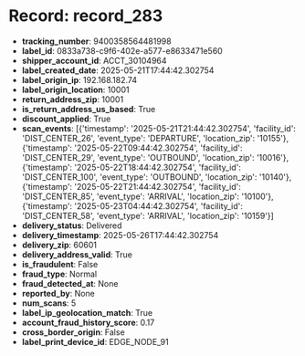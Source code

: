 # Record: record_283

- **tracking_number**: 9400358564481998
- **label_id**: 0833a738-c9f6-402e-a577-e8633471e560
- **shipper_account_id**: ACCT_30104964
- **label_created_date**: 2025-05-21T17:44:42.302754
- **label_origin_ip**: 192.168.182.74
- **label_origin_location**: 10001
- **return_address_zip**: 10001
- **is_return_address_us_based**: True
- **discount_applied**: True
- **scan_events**: [{'timestamp': '2025-05-21T21:44:42.302754', 'facility_id': 'DIST_CENTER_26', 'event_type': 'DEPARTURE', 'location_zip': '10155'}, {'timestamp': '2025-05-22T09:44:42.302754', 'facility_id': 'DIST_CENTER_29', 'event_type': 'OUTBOUND', 'location_zip': '10016'}, {'timestamp': '2025-05-22T18:44:42.302754', 'facility_id': 'DIST_CENTER_100', 'event_type': 'OUTBOUND', 'location_zip': '10140'}, {'timestamp': '2025-05-22T21:44:42.302754', 'facility_id': 'DIST_CENTER_85', 'event_type': 'ARRIVAL', 'location_zip': '10100'}, {'timestamp': '2025-05-23T04:44:42.302754', 'facility_id': 'DIST_CENTER_58', 'event_type': 'ARRIVAL', 'location_zip': '10159'}]
- **delivery_status**: Delivered
- **delivery_timestamp**: 2025-05-26T17:44:42.302754
- **delivery_zip**: 60601
- **delivery_address_valid**: True
- **is_fraudulent**: False
- **fraud_type**: Normal
- **fraud_detected_at**: None
- **reported_by**: None
- **num_scans**: 5
- **label_ip_geolocation_match**: True
- **account_fraud_history_score**: 0.17
- **cross_border_origin**: False
- **label_print_device_id**: EDGE_NODE_91